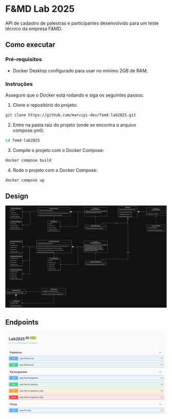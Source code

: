 # F&MD Lab 2025

API de cadastro de palestras e participantes desenvolvido para um teste técnico da empresa F&MD.

## Como executar

### Pré-requisitos

- Docker Desktop configurado para usar no mínimo 2GB de RAM;

### Instruções

Assegure que o Docker está rodando e siga os seguintes passos:
1. Clone o repositório do projeto:
```bash
git clone https://github.com/marvipi-dev/femd-lab2025.git
```
2. Entre na pasta raiz do projeto (onde se encontra o arquivo compose.yml):
```bash
cd femd-lab2025
```
3. Compile o projeto com o Docker Compose:
```bash
docker compose build
```
4. Rode o projeto com o Docker Compose:
```bash
docker compose up
```

## Design
![Swagger](femd-design.png)

## Endpoints
![Swagger](swagger-ui.png)

